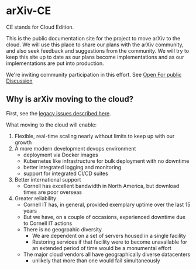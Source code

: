 # arXiv-CE

CE stands for Cloud Edition.

This is the public documentation site for the project to move arXiv to the cloud. We will use this place to share our plans with the arXiv community, and also seek feedback and suggestions from the community. We will try to keep this site up to date as our plans become implementations and as our implementations are put into production.

We're inviting community participation in this effort. See [Open For public Discussion](About_this_site/Public_Forum) 

## Why is arXiv moving to the cloud?

First, see the [legacy issues described here](legacy.md). 

What moving to the cloud will enable:

1. Flexible, real-time scaling nearly without limits to keep up with our growth
1. A more modern development devops environment
    * deployment via Docker images
    * Kubernetes like infrastructure for bulk deployment with no downtime
    * better integrated logging and monitoring
    * support for integrated CI/CD suites
1. Better international support
    * Cornell has excellent bandwidth in North America, but download times are poor overseas
1. Greater reliability
    * Cornell IT has, in general, provided exemplary uptime over the last 15 years
    * But we have, on a couple of occasions, experienced downtime due to Cornell IT actions
    * There is no geogrpahic diversity
        - We are dependent on a set of servers housed in a single facility
        - Restoring services if that facility were to become unavailable for an extended period of time would be a monumental effort
    * The major cloud vendors all have geographically diverse datacenters
        - unlikely that more than one would fail simultaneously






